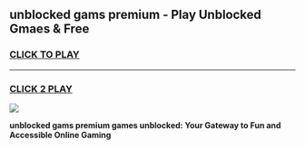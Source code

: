 
## unblocked gams premium - Play Unblocked Gmaes & Free
<h3>
<a href="https://news.freeplayer.one?title=unblocked_gams_premium&ref=23F">CLICK TO PLAY</a></h3>
<hr>

<h3>
<a href="https://news.freeplayer.one?title=unblocked_gams_premium&ref=23F">CLICK 2 PLAY</a>
  
</h3>

<a href="https://news.freeplayer.one?title=unblocked_gams_premium&ref=23F/"><img src="https://clearcache.store/games.png"></a>


**unblocked gams premium games unblocked: Your Gateway to Fun and Accessible Online Gaming**
